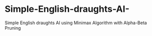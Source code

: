 # Simple-English-draughts-AI-
Simple English draughts AI using Minimax Algorithm with Alpha-Beta Pruning
